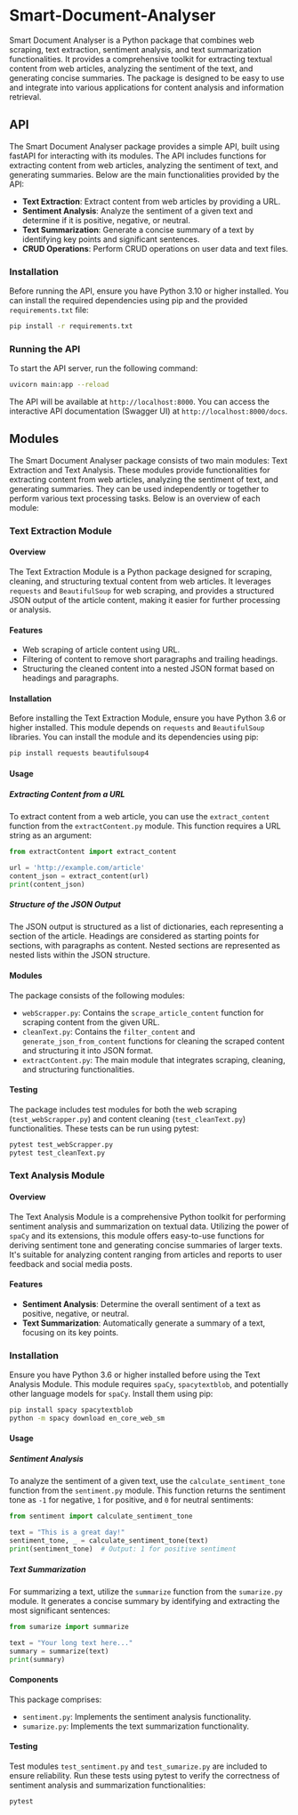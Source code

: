 # Smart-Document-Analyser

Smart Document Analyser is a Python package that combines web scraping, text extraction, sentiment analysis, and text summarization functionalities. It provides a comprehensive toolkit for extracting textual content from web articles, analyzing the sentiment of the text, and generating concise summaries. The package is designed to be easy to use and integrate into various applications for content analysis and information retrieval.

## API
The Smart Document Analyser package provides a simple API, built using fastAPI for interacting with its modules. The API includes functions for extracting content from web articles, analyzing the sentiment of text, and generating summaries. Below are the main functionalities provided by the API:
- **Text Extraction**: Extract content from web articles by providing a URL.
- **Sentiment Analysis**: Analyze the sentiment of a given text and determine if it is positive, negative, or neutral.
- **Text Summarization**: Generate a concise summary of a text by identifying key points and significant sentences.
- **CRUD Operations**: Perform CRUD operations on user data and text files.

### Installation
Before running the API, ensure you have Python 3.10 or higher installed. You can install the required dependencies using pip and the provided `requirements.txt` file:
```sh
pip install -r requirements.txt
```

### Running the API
To start the API server, run the following command:
```sh
uvicorn main:app --reload
```

The API will be available at `http://localhost:8000`. You can access the interactive API documentation (Swagger UI) at `http://localhost:8000/docs`.

## Modules
The Smart Document Analyser package consists of two main modules: Text Extraction and Text Analysis. These modules provide functionalities for extracting content from web articles, analyzing the sentiment of text, and generating summaries. They can be used independently or together to perform various text processing tasks. Below is an overview of each module:

### Text Extraction Module

#### Overview
The Text Extraction Module is a Python package designed for scraping, cleaning, and structuring textual content from web articles. It leverages `requests` and `BeautifulSoup` for web scraping, and provides a structured JSON output of the article content, making it easier for further processing or analysis.

#### Features
- Web scraping of article content using URL.
- Filtering of content to remove short paragraphs and trailing headings.
- Structuring the cleaned content into a nested JSON format based on headings and paragraphs.

#### Installation
Before installing the Text Extraction Module, ensure you have Python 3.6 or higher installed. This module depends on `requests` and `BeautifulSoup` libraries. You can install the module and its dependencies using pip:

```sh
pip install requests beautifulsoup4
```

#### Usage
##### Extracting Content from a URL
To extract content from a web article, you can use the `extract_content` function from the `extractContent.py` module. This function requires a URL string as an argument:

```python
from extractContent import extract_content

url = 'http://example.com/article'
content_json = extract_content(url)
print(content_json)
```

##### Structure of the JSON Output
The JSON output is structured as a list of dictionaries, each representing a section of the article. Headings are considered as starting points for sections, with paragraphs as content. Nested sections are represented as nested lists within the JSON structure.

#### Modules
The package consists of the following modules:
- `webScrapper.py`: Contains the `scrape_article_content` function for scraping content from the given URL.
- `cleanText.py`: Contains the `filter_content` and `generate_json_from_content` functions for cleaning the scraped content and structuring it into JSON format.
- `extractContent.py`: The main module that integrates scraping, cleaning, and structuring functionalities.

#### Testing
The package includes test modules for both the web scraping (`test_webScrapper.py`) and content cleaning (`test_cleanText.py`) functionalities. These tests can be run using pytest:

```sh
pytest test_webScrapper.py
pytest test_cleanText.py
```

### Text Analysis Module

#### Overview
The Text Analysis Module is a comprehensive Python toolkit for performing sentiment analysis and summarization on textual data. Utilizing the power of `spaCy` and its extensions, this module offers easy-to-use functions for deriving sentiment tone and generating concise summaries of larger texts. It's suitable for analyzing content ranging from articles and reports to user feedback and social media posts.

#### Features
- **Sentiment Analysis**: Determine the overall sentiment of a text as positive, negative, or neutral.
- **Text Summarization**: Automatically generate a summary of a text, focusing on its key points.

### Installation
Ensure you have Python 3.6 or higher installed before using the Text Analysis Module. This module requires `spaCy`, `spacytextblob`, and potentially other language models for `spaCy`. Install them using pip:

```sh
pip install spacy spacytextblob
python -m spacy download en_core_web_sm
```

#### Usage
##### Sentiment Analysis
To analyze the sentiment of a given text, use the `calculate_sentiment_tone` function from the `sentiment.py` module. This function returns the sentiment tone as `-1` for negative, `1` for positive, and `0` for neutral sentiments:

```python
from sentiment import calculate_sentiment_tone

text = "This is a great day!"
sentiment_tone, _ = calculate_sentiment_tone(text)
print(sentiment_tone)  # Output: 1 for positive sentiment
```

##### Text Summarization
For summarizing a text, utilize the `summarize` function from the `sumarize.py` module. It generates a concise summary by identifying and extracting the most significant sentences:

```python
from sumarize import summarize

text = "Your long text here..."
summary = summarize(text)
print(summary)
```

#### Components
This package comprises:
- `sentiment.py`: Implements the sentiment analysis functionality.
- `sumarize.py`: Implements the text summarization functionality.

#### Testing
Test modules `test_sentiment.py` and `test_sumarize.py` are included to ensure reliability. Run these tests using pytest to verify the correctness of sentiment analysis and summarization functionalities:

```sh
pytest
```

